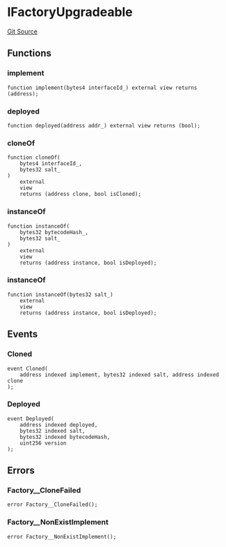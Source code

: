 # IFactoryUpgradeable
[Git Source](https://github.com/ContractLabs/foundry-bountykinds-contract/blob/67e6855d3beabdf242cc0b51d9e53b087a5235b9/src/oz-custom/internal-upgradeable/interfaces/IFactoryUpgradeable.sol)


## Functions
### implement


```solidity
function implement(bytes4 interfaceId_) external view returns (address);
```

### deployed


```solidity
function deployed(address addr_) external view returns (bool);
```

### cloneOf


```solidity
function cloneOf(
    bytes4 interfaceId_,
    bytes32 salt_
)
    external
    view
    returns (address clone, bool isCloned);
```

### instanceOf


```solidity
function instanceOf(
    bytes32 bytecodeHash_,
    bytes32 salt_
)
    external
    view
    returns (address instance, bool isDeployed);
```

### instanceOf


```solidity
function instanceOf(bytes32 salt_)
    external
    view
    returns (address instance, bool isDeployed);
```

## Events
### Cloned

```solidity
event Cloned(
    address indexed implement, bytes32 indexed salt, address indexed clone
);
```

### Deployed

```solidity
event Deployed(
    address indexed deployed,
    bytes32 indexed salt,
    bytes32 indexed bytecodeHash,
    uint256 version
);
```

## Errors
### Factory__CloneFailed

```solidity
error Factory__CloneFailed();
```

### Factory__NonExistImplement

```solidity
error Factory__NonExistImplement();
```

